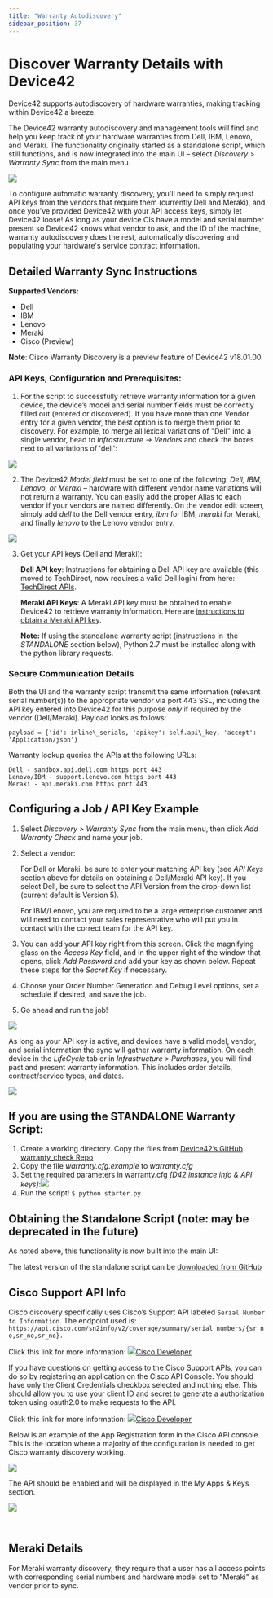 ```yaml
---
title: "Warranty Autodiscovery"
sidebar_position: 37
---
```


# Discover Warranty Details with Device42

Device42 supports autodiscovery of hardware warranties, making tracking within Device42 a breeze.

The Device42 warranty autodiscovery and management tools will find and help you keep track of your hardware warranties from Dell, IBM, Lenovo, and Meraki. The functionality originally started as a standalone script, which still functions, and is now integrated into the main UI – select _Discovery > Warranty Sync_ from the main menu.

![](/assets/images/WEB-598_warranty-ad-menu-700x346.png)

To configure automatic warranty discovery, you'll need to simply request API keys from the vendors that require them (currently Dell and Meraki), and once you've provided Device42 with your API access keys, simply let Device42 loose! As long as your device CIs have a model and serial number present so Device42 knows what vendor to ask, and the ID of the machine, warranty autodiscovery does the rest, automatically discovering and populating your hardware's service contract information.

## Detailed Warranty Sync Instructions

**Supported Vendors:**

- Dell
- IBM
- Lenovo
- Meraki
- Cisco (Preview)

**Note**: Cisco Warranty Discovery is a preview feature of Device42 v18.01.00.

### API Keys, Configuration and Prerequisites:

1. For the script to successfully retrieve warranty information for a given device, the device’s model and serial number fields must be correctly filled out (entered or discovered). If you have more than one Vendor entry for a given vendor, the best option is to merge them prior to discovery. For example, to merge all lexical variations of "Dell" into a single vendor, head to _Infrastructure -> Vendors_ and check the boxes next to all variations of 'dell': 

![](/assets/images/WEB-598_warranty-ad-merge-vendors.png)

2. The Device42 _Model field_ must be set to one of the following: _Dell, IBM, Lenovo, or Meraki_ – hardware with different vendor name variations will not return a warranty. You can easily add the proper Alias to each vendor if your vendors are named differently. On the vendor edit screen, simply add _dell_ to the Dell vendor entry, _ibm_ for IBM, _meraki_ for Meraki, and finally _lenovo_ to the Lenovo vendor entry: 

![](/assets/images/WEB-598_warranty-ad-vendor-change-1-700x523.png)

3. Get your API keys (Dell and Meraki):

    **Dell API key**: Instructions for obtaining a Dell API key are available (this moved to TechDirect, now requires a valid Dell login) from here: [TechDirect APIs](https://tdm.dell.com/td-auth?lang=en_UShttps://techdirect.dell.com/Portal/Login.aspx?ReturnUrl=%2Fportal%2FAboutAPIs.aspxtdLegacyUrl=%2Fportal%2FAboutAPIs.aspx).

    **Meraki API Keys**: A Meraki API key must be obtained to enable Device42 to retrieve warranty information. Here are [instructions to obtain a Meraki API key](https://developer.cisco.com/meraki/api-v1/#!authorization/obtaining-your-meraki-api-key).

    **Note:** If using the standalone warranty script (instructions in  the _STANDALONE_ section below), Python 2.7 must be installed along with the python library requests.

### Secure Communication Details

Both the UI and the warranty script transmit the same information (relevant serial number(s)) to the appropriate vendor via port 443 SSL, including the API key entered into Device42 for this purpose _only_ if required by the vendor (Dell/Meraki). Payload looks as follows:

```
payload = {'id': inline\_serials, 'apikey': self.api\_key, 'accept': 'Application/json'}
```

Warranty lookup queries the APIs at the following URLs:

```
Dell - sandbox.api.dell.com https port 443
Lenovo/IBM - support.lenovo.com https port 443
Meraki - api.meraki.com https port 443
```

## Configuring a Job / API Key Example

1. Select _Discovery > Warranty Sync_ from the main menu, then click _Add Warranty Check_ and name your job.
2. Select a vendor:
    
    For Dell or Meraki, be sure to enter your matching API key (see _API Keys_ section above for details on obtaining a Dell/Meraki API key). If you select Dell, be sure to select the API Version from the drop-down list (current default is Version 5).
    
    For IBM/Lenovo, you are required to be a large enterprise customer and will need to contact your sales representative who will put you in contact with the correct team for the API key.
    
3. You can add your API key right from this screen. Click the magnifying glass on the _Access Key_ field, and in the upper right of the window that opens, click _Add Password_ and add your key as shown below. Repeat these steps for the _Secret Key_ if necessary.
4. Choose your Order Number Generation and Debug Level options, set a schedule if desired, and save the job.
5. Go ahead and run the job!

![](/assets/images/WEB-598_warranty-ad-add-Dell-access-key-700x333.png)

As long as your API key is active, and devices have a valid model, vendor, and serial information the sync will gather warranty information. On each device in the _LifeCycle_ tab or in _Infrastructure > Purchases_, you will find past and present warranty information. This includes order details, contract/service types, and dates.

![](/assets/images/WEB-598_warranty-ad-purchase-support-tab.png)

## If you are using the STANDALONE Warranty Script:

1. Create a working directory. Copy the files from [Device42’s GitHub warranty\_check Repo](https://github.com/device42/warranty_check/)
2. Copy the file _warranty.cfg.example_ to _warranty.cfg_
3. Set the required parameters in warranty.cfg _\[D42 instance info & API keys\]_:![](/assets/images/WEB-598_warranty-ad-standalone-script-700x334.png)
4. Run the script! `$ python starter.py`

## Obtaining the Standalone Script (note: may be deprecated in the future)

As noted above, this functionality is now built into the main UI:

The latest version of the standalone script can be [downloaded from GitHub](https://codeload.github.com/device42/warranty_check/zip/refs/heads/master)

## Cisco Support API Info

Cisco discovery specifically uses Cisco’s Support API labeled `Serial Number to Information`. The endpoint used is: 
`https://api.cisco.com/sn2info/v2/coverage/summary/serial_numbers/{sr_no,sr_no,sr_no}.`

Click this link for more information: [![](https://static.production.devnetcloud.com/images/favicon.ico)Cisco Developer](https://developer.cisco.com/docs/support-apis/#!serial-number-to-information/get-coverage-summary-by-serial-numbers)

If you have questions on getting access to the Cisco Support APIs, you can do so by registering an application on the Cisco API Console. You should have only the Client Credentials checkbox selected and nothing else. This should allow you to use your client ID and secret to generate a authorization token using oauth2.0 to make requests to the API.

Click this link for more information: [![](https://static.production.devnetcloud.com/images/favicon.ico)Cisco Developer](https://developer.cisco.com/docs/support-apis/#!application-registration/application-registration)

Below is an example of the App Registration form in the Cisco API console. This is the location where a majority of the configuration is needed to get Cisco warranty discovery working.

![](/assets/images/18.04.00_affinity-groups-timeline-2-700x311.png)

The API should be enabled and will be displayed in the My Apps & Keys section.

![](/assets/images/18.04.00_affinity-groups-device-calc-page-700x292.png)

 

## Meraki Details

For Meraki warranty discovery, they require that a user has all access points with corresponding serial numbers and hardware model set to "Meraki" as vendor prior to sync.
